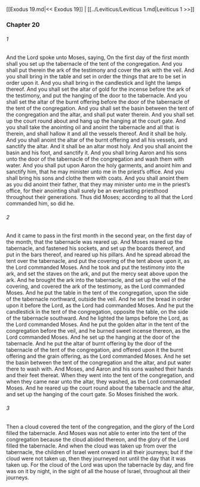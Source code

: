 [[Exodus 19.md|<< Exodus 19]]  |  [[../Leviticus/Leviticus 1.md|Leviticus 1 >>]]

### Chapter 20
###### 1
And the Lord spoke unto Moses, saying, On the first day of the first month shall you set up the tabernacle of the tent of the congregation. And you shall put therein the ark of the testimony and cover the ark with the veil. And you shall bring in the table and set in order the things that are to be set in order upon it. And you shall bring in the candlestick and light the lamps thereof. And you shall set the altar of gold for the incense before the ark of the testimony, and put the hanging of the door to the tabernacle. And you shall set the altar of the burnt offering before the door of the tabernacle of the tent of the congregation. And you shall set the basin between the tent of the congregation and the altar, and shall put water therein. And you shall set up the court round about and hang up the hanging at the court gate. And you shall take the anointing oil and anoint the tabernacle and all that is therein, and shall hallow it and all the vessels thereof. And it shall be holy. And you shall anoint the altar of the burnt offering and all his vessels, and sanctify the altar. And it shall be an altar most holy. And you shall anoint the basin and his foot, and sanctify it. And you shall bring Aaron and his sons unto the door of the tabernacle of the congregation and wash them with water. And you shall put upon Aaron the holy garments, and anoint him and sanctify him, that he may minister unto me in the priest’s office. And you shall bring his sons and clothe them with coats. And you shall anoint them as you did anoint their father, that they may minister unto me in the priest’s office, for their anointing shall surely be an everlasting priesthood throughout their generations. Thus did Moses; according to all that the Lord commanded him, so did he.

###### 2
And it came to pass in the first month in the second year, on the first day of the month, that the tabernacle was reared up. And Moses reared up the tabernacle, and fastened his sockets, and set up the boards thereof, and put in the bars thereof, and reared up his pillars. And he spread abroad the tent over the tabernacle, and put the covering of the tent above upon it, as the Lord commanded Moses. And he took and put the testimony into the ark, and set the staves on the ark, and put the mercy seat above upon the ark. And he brought the ark into the tabernacle, and set up the veil of the covering, and covered the ark of the testimony, as the Lord commanded Moses. And he put the table in the tent of the congregation, upon the side of the tabernacle northward, outside the veil. And he set the bread in order upon it before the Lord, as the Lord had commanded Moses. And he put the candlestick in the tent of the congregation, opposite the table, on the side of the tabernacle southward. And he lighted the lamps before the Lord, as the Lord commanded Moses. And he put the golden altar in the tent of the congregation before the veil, and he burned sweet incense thereon, as the Lord commanded Moses. And he set up the hanging at the door of the tabernacle. And he put the altar of burnt offering by the door of the tabernacle of the tent of the congregation, and offered upon it the burnt offering and the grain offering, as the Lord commanded Moses. And he set the basin between the tent of the congregation and the altar, and put water there to wash with. And Moses, and Aaron and his sons washed their hands and their feet thereat. When they went into the tent of the congregation, and when they came near unto the altar, they washed, as the Lord commanded Moses. And he reared up the court round about the tabernacle and the altar, and set up the hanging of the court gate. So Moses finished the work.

###### 3
Then a cloud covered the tent of the congregation, and the glory of the Lord filled the tabernacle. And Moses was not able to enter into the tent of the congregation because the cloud abided thereon, and the glory of the Lord filled the tabernacle. And when the cloud was taken up from over the tabernacle, the children of Israel went onward in all their journeys; but if the cloud were not taken up, then they journeyed not until the day that it was taken up. For the cloud of the Lord was upon the tabernacle by day, and fire was on it by night, in the sight of all the house of Israel, throughout all their journeys.